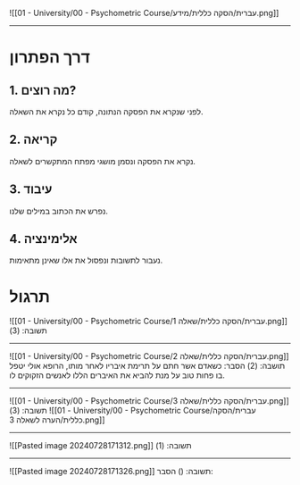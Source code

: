 ![[01 - University/00 - Psychometric Course/עברית/הסקה כללית/מידע.png]]
***
# דרך הפתרון
## 1. מה רוצים?
לפני שנקרא את הפסקה הנתונה, קודם כל נקרא את השאלה.

## 2. קריאה
נקרא את הפסקה ונסמן מושגי מפתח המתקשרים לשאלה.

## 3. עיבוד
נפרש את הכתוב במילים שלנו.

## 4. אלימינציה
נעבור לתשובות ונפסול את אלו שאינן מתאימות.

# תרגול
![[01 - University/00 - Psychometric Course/עברית/הסקה כללית/שאלה 1.png]]
תשובה: (3)
***
![[01 - University/00 - Psychometric Course/עברית/הסקה כללית/שאלה 2.png]]
תושבה: (2)
הסבר: כשאדם אשר חתם על תרימת איבריו לאחר מותו, הרופא אולי יטפל בו פחות טוב על מנת להביא את האיברים הללו לאנשים הזקוקים לו.
***
![[01 - University/00 - Psychometric Course/עברית/הסקה כללית/שאלה 3.png]]
תשובה: (3)
![[01 - University/00 - Psychometric Course/עברית/הסקה כללית/הערה לשאלה 3.png]]
***
![[Pasted image 20240728171312.png]]
תשובה: (1)
***
![[Pasted image 20240728171326.png]]
תשובה: ()
הסבר: